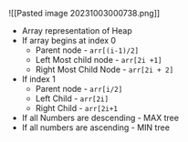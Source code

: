 
 ![[Pasted image 20231003000738.png]]
 - Array representation of Heap
 - If array begins at index 0
	- Parent node - `arr[(i-1)/2]`
	- Left Most child node - `arr[2i +1]`
	- Right Most Child Node - `arr[2i + 2]`
- If index 1
	- Parent node - `arr[i/2]`
	- Left Child - `arr[2i]`
	- Right Child - `arr[2i+1`
- If all Numbers are descending - MAX tree
- If all numbers are ascending - MIN tree